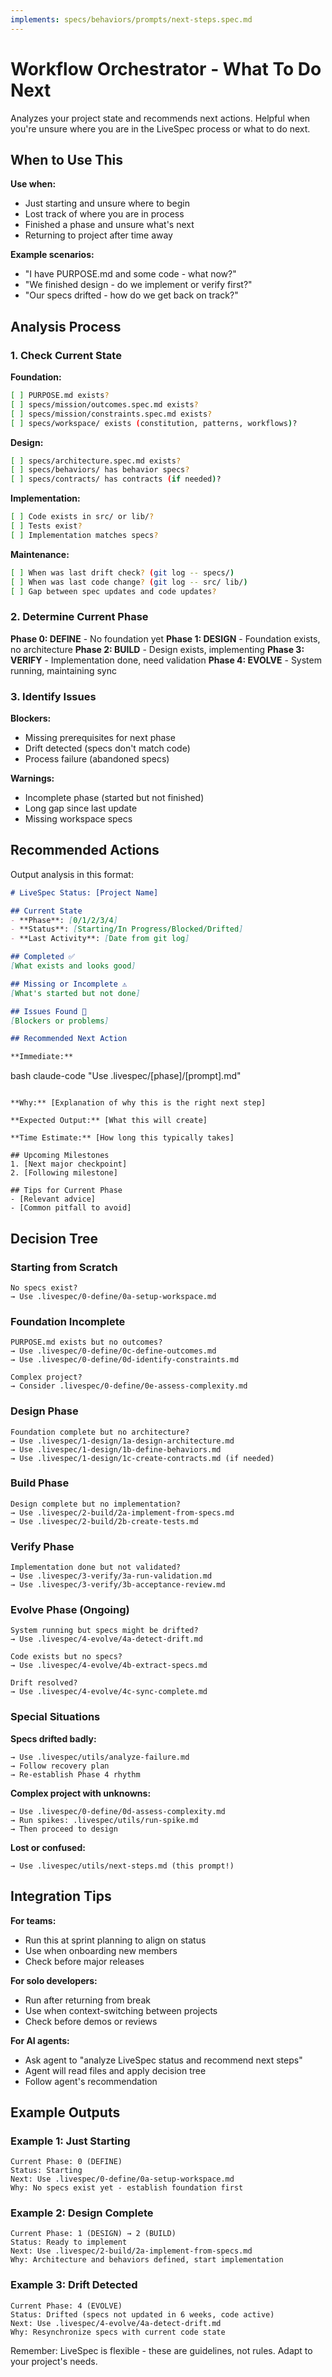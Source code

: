 ```yaml
---
implements: specs/behaviors/prompts/next-steps.spec.md
---
```


# Workflow Orchestrator - What To Do Next

Analyzes your project state and recommends next actions. Helpful when you're unsure where you are in the LiveSpec process or what to do next.

## When to Use This

**Use when:**
- Just starting and unsure where to begin
- Lost track of where you are in process
- Finished a phase and unsure what's next
- Returning to project after time away

**Example scenarios:**
- "I have PURPOSE.md and some code - what now?"
- "We finished design - do we implement or verify first?"
- "Our specs drifted - how do we get back on track?"

## Analysis Process

### 1. Check Current State

**Foundation:**
```bash
[ ] PURPOSE.md exists?
[ ] specs/mission/outcomes.spec.md exists?
[ ] specs/mission/constraints.spec.md exists?
[ ] specs/workspace/ exists (constitution, patterns, workflows)?
```

**Design:**
```bash
[ ] specs/architecture.spec.md exists?
[ ] specs/behaviors/ has behavior specs?
[ ] specs/contracts/ has contracts (if needed)?
```

**Implementation:**
```bash
[ ] Code exists in src/ or lib/?
[ ] Tests exist?
[ ] Implementation matches specs?
```

**Maintenance:**
```bash
[ ] When was last drift check? (git log -- specs/)
[ ] When was last code change? (git log -- src/ lib/)
[ ] Gap between spec updates and code updates?
```

### 2. Determine Current Phase

**Phase 0: DEFINE** - No foundation yet
**Phase 1: DESIGN** - Foundation exists, no architecture
**Phase 2: BUILD** - Design exists, implementing
**Phase 3: VERIFY** - Implementation done, need validation
**Phase 4: EVOLVE** - System running, maintaining sync

### 3. Identify Issues

**Blockers:**
- Missing prerequisites for next phase
- Drift detected (specs don't match code)
- Process failure (abandoned specs)

**Warnings:**
- Incomplete phase (started but not finished)
- Long gap since last update
- Missing workspace specs

## Recommended Actions

Output analysis in this format:

```markdown
# LiveSpec Status: [Project Name]

## Current State
- **Phase**: [0/1/2/3/4]
- **Status**: [Starting/In Progress/Blocked/Drifted]
- **Last Activity**: [Date from git log]

## Completed ✅
[What exists and looks good]

## Missing or Incomplete ⚠️
[What's started but not done]

## Issues Found 🔴
[Blockers or problems]

## Recommended Next Action

**Immediate:**
```

bash
claude-code "Use .livespec/[phase]/[prompt].md"
```

**Why:** [Explanation of why this is the right next step]

**Expected Output:** [What this will create]

**Time Estimate:** [How long this typically takes]

## Upcoming Milestones
1. [Next major checkpoint]
2. [Following milestone]

## Tips for Current Phase
- [Relevant advice]
- [Common pitfall to avoid]
```

## Decision Tree

### Starting from Scratch
```
No specs exist?
→ Use .livespec/0-define/0a-setup-workspace.md
```

### Foundation Incomplete
```
PURPOSE.md exists but no outcomes?
→ Use .livespec/0-define/0c-define-outcomes.md
→ Use .livespec/0-define/0d-identify-constraints.md

Complex project?
→ Consider .livespec/0-define/0e-assess-complexity.md
```

### Design Phase
```
Foundation complete but no architecture?
→ Use .livespec/1-design/1a-design-architecture.md
→ Use .livespec/1-design/1b-define-behaviors.md
→ Use .livespec/1-design/1c-create-contracts.md (if needed)
```

### Build Phase
```
Design complete but no implementation?
→ Use .livespec/2-build/2a-implement-from-specs.md
→ Use .livespec/2-build/2b-create-tests.md
```

### Verify Phase
```
Implementation done but not validated?
→ Use .livespec/3-verify/3a-run-validation.md
→ Use .livespec/3-verify/3b-acceptance-review.md
```

### Evolve Phase (Ongoing)
```
System running but specs might be drifted?
→ Use .livespec/4-evolve/4a-detect-drift.md

Code exists but no specs?
→ Use .livespec/4-evolve/4b-extract-specs.md

Drift resolved?
→ Use .livespec/4-evolve/4c-sync-complete.md
```

### Special Situations

**Specs drifted badly:**
```
→ Use .livespec/utils/analyze-failure.md
→ Follow recovery plan
→ Re-establish Phase 4 rhythm
```

**Complex project with unknowns:**
```
→ Use .livespec/0-define/0d-assess-complexity.md
→ Run spikes: .livespec/utils/run-spike.md
→ Then proceed to design
```

**Lost or confused:**
```
→ Use .livespec/utils/next-steps.md (this prompt!)
```

## Integration Tips

**For teams:**
- Run this at sprint planning to align on status
- Use when onboarding new members
- Check before major releases

**For solo developers:**
- Run after returning from break
- Use when context-switching between projects
- Check before demos or reviews

**For AI agents:**
- Ask agent to "analyze LiveSpec status and recommend next steps"
- Agent will read files and apply decision tree
- Follow agent's recommendation

## Example Outputs

### Example 1: Just Starting
```
Current Phase: 0 (DEFINE)
Status: Starting
Next: Use .livespec/0-define/0a-setup-workspace.md
Why: No specs exist yet - establish foundation first
```

### Example 2: Design Complete
```
Current Phase: 1 (DESIGN) → 2 (BUILD)
Status: Ready to implement
Next: Use .livespec/2-build/2a-implement-from-specs.md
Why: Architecture and behaviors defined, start implementation
```

### Example 3: Drift Detected
```
Current Phase: 4 (EVOLVE)
Status: Drifted (specs not updated in 6 weeks, code active)
Next: Use .livespec/4-evolve/4a-detect-drift.md
Why: Resynchronize specs with current code state
```

Remember: LiveSpec is flexible - these are guidelines, not rules. Adapt to your project's needs.
